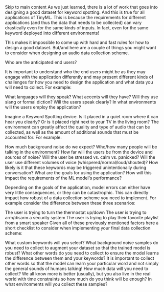 Skip to main content
As we just learned, there is a lot of work that goes into designing a good dataset for keyword spotting. And this is true for all applications of TinyML. This is because the requirements for different applications (and thus the data that needs to be collected) can vary drastically even for the same kinds of inputs. In fact, even for the same keyword deployed into different environments!

This makes it impossible to come up with hard and fast rules for how to design a good dataset. But/and here are a couple of things you might want to consider when designing an audio data collection scheme.

Who are the anticipated end users?

It is important to understand who the end users might be as they may engage with the application differently and may present different kinds of challenges for how you need to design the application and what data you will need to collect. For example:

What languages will they speak? 
What accents will they have? 
Will they use slang or formal diction?
Will the users speak clearly?
In what environments will the users employ the application?

Imagine a Keyword Spotting device. Is it placed in a quiet room where it can hear you clearly? Or is it placed right next to your TV in the living room? The environment can greatly affect the quality and type of audio that can be collected, as well as the amount of additional sounds that must be accounted for. For example:

How much background noise do we expect?
Who/how many people will be talking in the environment?
How far will the users be from the device and sources of noise?
Will the user be stressed vs. calm vs. panicked?
Will the user use different volumes of voice (whispered/normal/loud/shouted)?
How likely is it that these keywords may be triggered unintentionally during conversation?
What are the goals for using the application? How will this impact the requirements of the ML model's performance?

Depending on the goals of the application, model errors can either have very little consequences, or they can be catastrophic. This can directly impact how robust of a data collection scheme you need to implement. For example consider the difference between these three scenarios:

The user is trying to turn the thermostat up/down
The user is trying to arm/disarm a security system
The user is trying to play their favorite playlist from a smart speaker
Given all of these previously mentioned factors here a short checklist to consider when implementing your final data collection scheme:

What custom keywords will you select?
What background noise samples do you need to collect to augment your dataset so that the trained model is robust?
What other words do you need to collect to ensure the model learns the difference between them and your keywords? It is important to collect other words so that the model can learn your particular word and not simply the general sounds of humans talking!
How much data will you need to collect? We all know more is better (usually), but you also live in the real world with time constraints so how much do you think will be enough?
In what environments will you collect these samples?
